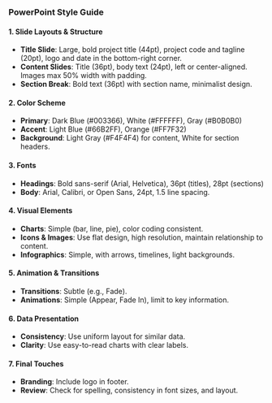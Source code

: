 ### **PowerPoint Style Guide**

#### **1. Slide Layouts & Structure**
- **Title Slide**: Large, bold project title (44pt), project code and tagline (20pt), logo and date in the bottom-right corner.
- **Content Slides**: Title (36pt), body text (24pt), left or center-aligned. Images max 50% width with padding.
- **Section Break**: Bold text (36pt) with section name, minimalist design.

#### **2. Color Scheme**
- **Primary**: Dark Blue (#003366), White (#FFFFFF), Gray (#B0B0B0)
- **Accent**: Light Blue (#66B2FF), Orange (#FF7F32)
- **Background**: Light Gray (#F4F4F4) for content, White for section headers.

#### **3. Fonts**
- **Headings**: Bold sans-serif (Arial, Helvetica), 36pt (titles), 28pt (sections)
- **Body**: Arial, Calibri, or Open Sans, 24pt, 1.5 line spacing.

#### **4. Visual Elements**
- **Charts**: Simple (bar, line, pie), color coding consistent.
- **Icons & Images**: Use flat design, high resolution, maintain relationship to content.
- **Infographics**: Simple, with arrows, timelines, light backgrounds.

#### **5. Animation & Transitions**
- **Transitions**: Subtle (e.g., Fade).
- **Animations**: Simple (Appear, Fade In), limit to key information.

#### **6. Data Presentation**
- **Consistency**: Use uniform layout for similar data.
- **Clarity**: Use easy-to-read charts with clear labels.

#### **7. Final Touches**
- **Branding**: Include logo in footer.
- **Review**: Check for spelling, consistency in font sizes, and layout.
